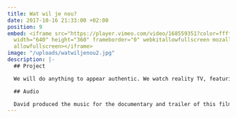 ```yaml
---
title: Wat wil je nou?
date: 2017-10-16 21:33:00 +02:00
position: 9
embed: <iframe src="https://player.vimeo.com/video/168559351?color=ffffff&title=0&byline=0&portrait=0"
  width="640" height="360" frameborder="0" webkitallowfullscreen mozallowfullscreen
  allowfullscreen></iframe>
image: "/uploads/watwiljenou2.jpg"
description: |-
  ## Project

  We will do anything to appear authentic. We watch reality TV, featuring real people, and on Facebook we present ourselves as unique personalities because being authentic is what it is all about. We think we are completely free in doing so, but are we? Can we still call it authenticity if everybody is trying for the same thing? ‘Wat wil je nou?’ (‘What is it you want?’) uses film, interviews and essays to explore an obsession with one of the emptiest concepts of today: Authenticity. The film was nominated for best Groninger Film 2016 and the Noordelijke Filmfestival in Leeuwarden was one of the many events where it was presented. Watch the complete film on the [website](http://www.watwiljenou.nl).

  ## Audio

  David produced the music for the documentary and trailer of this film. For the composition of the unconventional soundtrack he used strict rules: He opted, for instance, for using one single musical theme throughout the film, based on the intro of Igor Stravinsky’s “Le Sacre Du Printemps”. He used a piano as a percussion instrument, as a way of creating a unique and bold sound.
---
```


